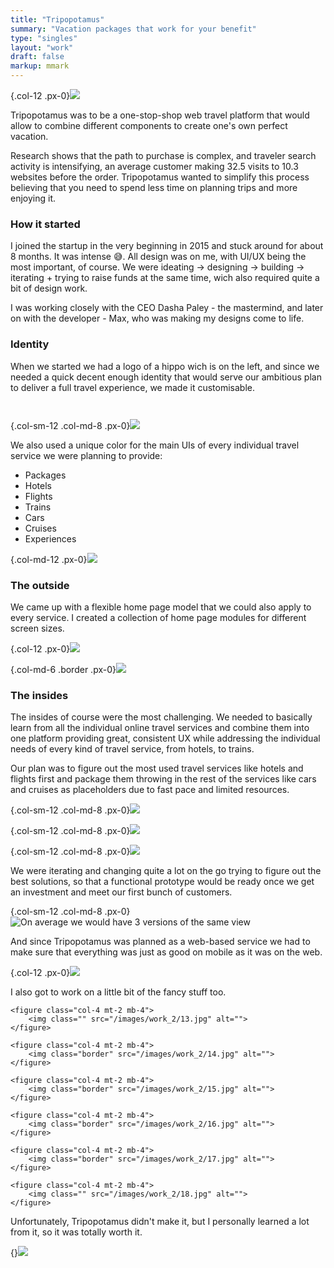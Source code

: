 ```yaml
---
title: "Tripopotamus"
summary: "Vacation packages that work for your benefit"
type: "singles"
layout: "work"
draft: false
markup: mmark
---
```


{.col-12 .px-0}![](/images/work_2/1.jpg)

Tripopotamus was to be a one-stop-shop web travel platform that would allow to combine different components to create one's own perfect vacation. 

Research shows that the path to purchase is complex, and traveler search activity is intensifying, an average customer making 32.5 visits to 10.3 websites before the order. Tripopotamus wanted to simplify this process believing that you need to spend less time on planning trips and more enjoying it.

### How it started

I joined the startup in the very beginning in 2015 and stuck around for about 8 months. It was intense 😅. All design was on me, with UI/UX being the most important, of course. We were ideating → designing → building → iterating + trying to raise funds at the same time, wich also required quite a bit of design work.

I was working closely with the CEO Dasha Paley - the mastermind, and later on with the developer - Max, who was making my designs come to life.

### Identity

When we started we had a logo of a hippo wich is on the left, and since we needed a quick decent enough identity that would serve our ambitious plan to deliver a full travel experience, we made it customisable. 

<div class="d-flex justify-content-center">
	<figure class="col pl-0">
		<img src="/images/work_2/2.jpg" alt="">
	</figure>
	<figure class="col pr-0">
		<img class="border rounded" src="/images/work_2/3.gif" alt="">
	</figure>
</div>

{.col-sm-12 .col-md-8 .px-0}![](/images/work_2/4.jpg)

We also used a unique color for the main UIs of every individual travel service we were planning to provide: 
- Packages
- Hotels 
- Flights
- Trains
- Cars
- Cruises
- Experiences

{.col-md-12 .px-0}![](/images/work_2/5.jpg)

### The outside
We came up with a flexible home page model that we could also apply to every service. I created a collection of home page modules for different screen sizes.

{.col-12 .px-0}![](/images/work_2/6.jpg)

{.col-md-6 .border .px-0}![](/images/work_2/7.jpg)

### The insides
The insides of course were the most challenging.   We needed to basically learn from all the individual online travel services and combine them into one platform providing great, consistent UX  while addressing the individual needs of every kind of travel service, from hotels, to trains.

Our plan was to figure out the most used travel services like hotels and flights first and  package them throwing in the rest of the services like cars and cruises as placeholders due to fast pace and limited resources. 

{.col-sm-12 .col-md-8 .px-0}![](/images/work_2/8.jpg)

{.col-sm-12 .col-md-8 .px-0}![](/images/work_2/9.jpg)

{.col-sm-12 .col-md-8 .px-0}![](/images/work_2/10.jpg)

We were iterating and changing quite a lot on the go trying to figure out the best solutions, so that a functional prototype would be ready once we get an investment and meet our first bunch of customers.

{.col-sm-12 .col-md-8 .px-0}![](/images/work_2/11.jpg "On average we would have 3 versions of the same view")

And since Tripopotamus was planned as a web-based service we had to make sure that everything was just as good on mobile as it was on the web. 

{.col-12 .px-0}![](/images/work_2/12.jpg)

I also got to work on a little bit of the fancy stuff too.

<div class="col-md-12 col-lg-8 d-flex flex-wrap py-4 my-4">

	<figure class="col-4 mt-2 mb-4">
		<img class="" src="/images/work_2/13.jpg" alt="">
	</figure>
	
	<figure class="col-4 mt-2 mb-4">
		<img class="border" src="/images/work_2/14.jpg" alt="">
	</figure>
	
	<figure class="col-4 mt-2 mb-4">
		<img class="border" src="/images/work_2/15.jpg" alt="">
	</figure>
	
	<figure class="col-4 mt-2 mb-4">
		<img class="border" src="/images/work_2/16.jpg" alt="">
	</figure>
	
	<figure class="col-4 mt-2 mb-4">
		<img class="border" src="/images/work_2/17.jpg" alt="">
	</figure>
	
	<figure class="col-4 mt-2 mb-4">
		<img class="" src="/images/work_2/18.jpg" alt="">
	</figure>

</div>

Unfortunately, Tripopotamus didn't make it, but I personally learned a lot from it, so it was totally worth it.

{}![](/images/work_2/99.jpg)